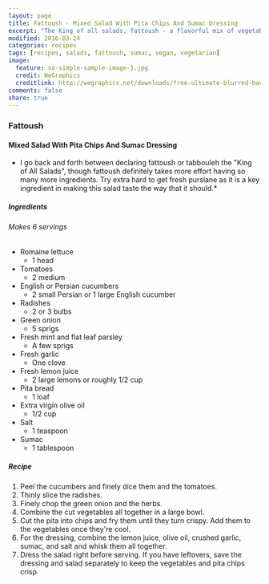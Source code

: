 ```yaml
---
layout: page
title: Fattoush · Mixed Salad With Pita Chips And Sumac Dressing
excerpt: "The King of all salads, fattoush - a flavorful mix of vegetables with a creamy sumac dressing."
modified: 2016-03-24
categories: recipes
tags: [recipes, salads, fattoush, sumac, vegan, vegetarian]
image:
  feature: so-simple-sample-image-1.jpg
  credit: WeGraphics
  creditlink: http://wegraphics.net/downloads/free-ultimate-blurred-background-pack/
comments: false
share: true
---
```

### Fattoush
#### Mixed Salad With Pita Chips And Sumac Dressing

* I go back and forth between declaring fattoush or tabbouleh the "King of All Salads", though fattoush definitely takes more effort having so many more ingredients. Try extra hard to get fresh purslane as it is a key ingredient in making this salad taste the way that it should.*

##### Ingredients
###### Makes 6 servings

* Romaine lettuce
  -  1 head
* Tomatoes
  - 2 medium
* English or Persian cucumbers
  - 2 small Persian or 1 large English cucumber
* Radishes
  - 2 or 3 bulbs
* Green onion
  - 5 sprigs
* Fresh mint and flat leaf parsley
  - A few sprigs
* Fresh garlic
  - One clove
* Fresh lemon juice
  - 2 large lemons or roughly 1/2 cup
* Pita bread
  - 1 loaf
* Extra virgin olive oil
  - 1/2 cup
* Salt
  - 1 teaspoon
* Sumac
  - 1 tablespoon

##### Recipe

1. Peel the cucumbers and finely dice them and the tomatoes.
2. Thinly slice the radishes.
3. Finely chop the green onion and the herbs.
4. Combine the cut vegetables all together in a large bowl.
5. Cut the pita into chips and fry them until they turn crispy. Add them to the vegetables once they're cool.
6. For the dressing, combine the lemon juice, olive oil, crushed garlic, sumac, and salt and whisk them all together.
7. Dress the salad right before serving. If you have leftovers, save the dressing and salad separately to keep the vegetables and pita chips crisp.
